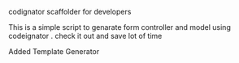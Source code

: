 
codignator scaffolder for developers

This is a simple script to genarate form controller and model using codeignator .
check it out and save lot of time 


Added Template Generator
